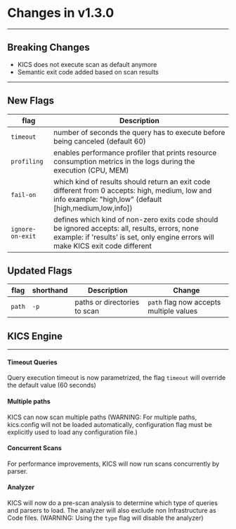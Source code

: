 # Changes in v1.3.0
---

## Breaking Changes

- KICS does not execute scan as default anymore
- Semantic exit code added based on scan results

---
## New Flags

| flag        | Description                                                                    |
| ----------- | ------------------------------------------------------------------------------ |
| `timeout`   | number of seconds the query has to execute before being canceled (default 60)  |
| `profiling` | enables performance profiler that prints resource consumption metrics in the logs during the execution (CPU, MEM) |
| `fail-on`   | which kind of results should return an exit code different from 0 accepts: high, medium, low and info example: "high,low" (default [high,medium,low,info]) |
| `ignore-on-exit` | defines which kind of non-zero exits code should be ignored accepts: all, results, errors, none example: if 'results' is set, only engine errors will make KICS exit code different|

## Updated Flags

| flag        | shorthand | Description                   | Change  |
| ----------- | --------- | ----------------------------- | ------- |
| `path`      | `-p`      | paths or directories to scan  | `path` flag now accepts multiple values       |


## KICS Engine
---
#### Timeout Queries

Query execution timeout is now parametrized, the flag `timeout` will override the default value (60 seconds)

#### Multiple paths

KICS can now scan multiple paths (WARNING: For multiple paths, kics.config will not be loaded automatically, configuration flag must be explicitly used to load any configuration file.)

#### Concurrent Scans

For performance improvements, KICS will now run scans concurrently by parser.

#### Analyzer

KICS will now do a pre-scan analysis to determine which type of queries and parsers to load. The analyzer will also exclude non Infrastructure as Code files. (WARNING: Using the `type` flag will disable the analyzer)
